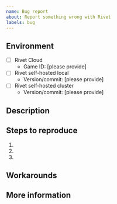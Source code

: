 ```yaml
---
name: Bug report
about: Report something wrong with Rivet
labels: bug
---
```


## Environment

- [ ] Rivet Cloud
  - Game ID: [please provide]
- [ ] Rivet self-hosted local
  - Version/commit: [please provide]
- [ ] Rivet self-hosted cluster
  - Version/commit: [please provide]

## Description

<!-- Describe the problem. -->

<!-- Include screenshots of related to frontend. -->

## Steps to reproduce

1.
2.
3.

## Workarounds

<!-- If applicable, include ways to work around the problem. -->

## More information
